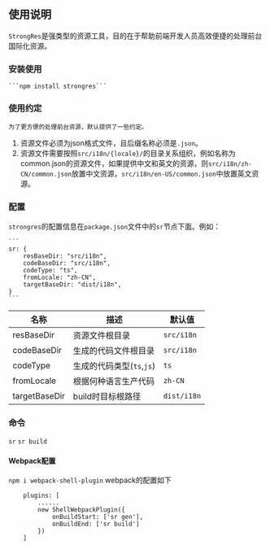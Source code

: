 
## 使用说明

```StrongRes```是强类型的资源工具，目的在于帮助前端开发人员高效便捷的处理前台国际化资源。


### 安装使用 
    ```npm install strongres```
### 使用约定
    为了更方便的处理前台资源，默认提供了一些约定。
1. 资源文件必须为json格式文件，且后缀名称必须是```.json```。
2. 资源文件需要按照```src/i18n/{locale}/```的目录关系组织，例如名称为common.json的资源文件，如果提供中文和英文的资源，则```src/i18n/zh-CN/common.json```放置中文资源，```src/i18n/en-US/common.json```中放置英文资源。

### 配置
```strongres```的配置信息在```package.json```文件中的```sr```节点下面。例如：

    ```
    sr: {
        resBaseDir: "src/i18n",
        codeBaseDir: "src/i18n",
        codeType: "ts",
        fromLocale: "zh-CN",
        targetBaseDir: "dist/i18n",
    }
    ```



|名称|描述|默认值|
|---|---|---|
|resBaseDir|资源文件根目录|```src/i18n```|
|codeBaseDir|生成的代码文件根目录|```src/i18n```|
|codeType|生成的代码类型(```ts```,```js```)|```ts```|
|fromLocale|根据何种语言生产代码|```zh-CN```|
|targetBaseDir|build时目标根路径|```dist/i18n```|


### 命令
```sr```
```sr build```

#### Webpack配置
```npm i webpack-shell-plugin```
webpack的配置如下
```
    plugins: [
        ......
        new ShellWebpackPlugin({ 
            onBuildStart: ['sr gen'], 
            onBuildEnd: ['sr build'] 
        })
    ]
```
